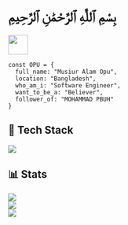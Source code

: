 <h1>بِسْمِ ٱللَّٰهِ ٱلرَّحْمَٰنِ ٱلرَّحِيمِ</h1>

<p>
  <a href="https://musiur.vercel.app" target="_blank">
    <img width="40em" height="40em" src="https://utfs.io/f/09e17d0b-fdf7-4c9b-90d2-6b61c80c0297-1e7cb.png">
  </a>
</p>


```JS
const OPU = {
  full_name: "Musiur Alam Opu",
  location: "Bangladesh",
  who_am_i: "Software Engineer",
  want_to_be_a: "Believer",
  follower_of: "MOHAMMAD PBUH"
}
```

## 🧩 Tech Stack
<p align="start">
  <img src="https://skillicons.dev/icons?i=js,ts,react,redux,nextjs,gatsby,svelte,nodejs,expressjs,mongo,mysql,postgres,docker,css,tailwind,scss,figma,xd,vscode&theme=dark">
</p>


## 📊 Stats
![](https://github-readme-stats.vercel.app/api?username=musiur&theme=tokyonight&hide_border=true&include_all_commits=false&count_private=true)<br/>
![](https://github-readme-streak-stats.herokuapp.com/?user=musiur&theme=tokyonight&hide_border=true)<br/>
![](https://github-readme-stats.vercel.app/api/top-langs/?username=musiur&theme=tokyonight&hide_border=true&include_all_commits=false&count_private=false&layout=compact)






